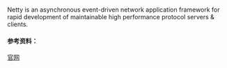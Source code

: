 # 

Netty is an asynchronous event-driven network application framework for rapid development of maintainable high performance protocol servers & clients.


#### 参考资料：
[官网](https://netty.io/)
